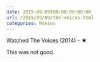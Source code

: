```yaml
---
date: 2015-09-09T00:00:00+00:00
url: /2015/09/09/the-voices.html
categories: Movies
---
```

Watched The Voices (2014) - ★

This was not good.



